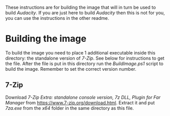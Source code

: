 These instructions are for building the image that will in turn be used to build *Audacity*. If you are just here to build *Audacity* then this is not for you, you can use the instructions in the other readme.

# Building the image
To build the image you need to place 1 additional executable inside this directory: the standalone version of *7-Zip*. See below for instructions to get the file.
After the file is put in this directory run the *BuildImage.ps1* script to build the image. Remember to set the correct version number.

## 7-Zip
Download *7-Zip Extra: standalone console version, 7z DLL, Plugin for Far Manager* from https://www.7-zip.org/download.html. Extract it and put *7za.exe* from the *x64* folder in the same directory as this file.